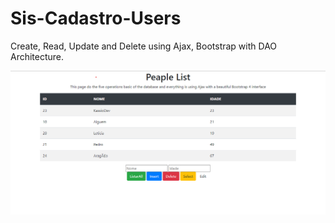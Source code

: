 # Sis-Cadastro-Users
Create, Read, Update and Delete using Ajax, Bootstrap with DAO Architecture. 


![ScreenShot](https://github.com/sankassio99/Sis-Cadastro-Users/blob/master/Web%20Screen.png)
